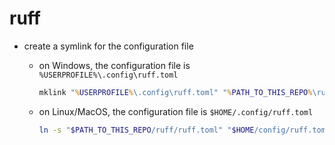 # ruff

- create a symlink for the configuration file

  - on Windows, the configuration file is `%USERPROFILE%\.config\ruff.toml`

    ```bat
    mklink "%USERPROFILE%\.config\ruff.toml" "%PATH_TO_THIS_REPO%\ruff\ruff.toml"
    ```

  - on Linux/MacOS, the configuration file is `$HOME/.config/ruff.toml`

    ```sh
    ln -s "$PATH_TO_THIS_REPO/ruff/ruff.toml" "$HOME/config/ruff.toml"
    ```
